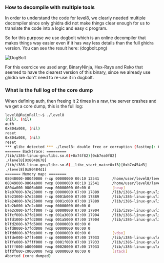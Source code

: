 ### How to decompile with multiple tools

In order to understand the code for level8, we clearly needed multiple decompiler since only ghidra did not make things clear enough for us to translate the code into a logic and easy c program.

So for this purpose we use dogbolt which is an online decompiler that makes things way easier even if it has way less details than the full ghidra version. You can see the result here: (dogbolt.png)

![DogBolt](https://github.com/kbarbry/RainFall/blob/main/level8/Resources/dogbolt.png)

For this exercice we used angr, BinaryNinja, Hex-Rays and Reko that seemed to have the clearest version of this binary, since we already use ghidra we don't need to re-use it in dogbolt.

### What is the full log of the core dump

When defining auth, then freeing it 2 times in a raw, the server crashes and we get a core dump, this is the full log:

```sh
level8@RainFall:~$ ./level8 
(nil), (nil) 
auth 
0x804a008, (nil) 
reset
0x804a008, (nil) 
reset
*** glibc detected *** ./level8: double free or corruption (fasttop): 0x0804a008 ***
======= Backtrace: =========
/lib/i386-linux-gnu/libc.so.6(+0x74f82)[0xb7ea0f82]
./level8[0x8048678]
/lib/i386-linux-gnu/libc.so.6(__libc_start_main+0xf3)[0xb7e454d3]
./level8[0x80484d1]
======= Memory map: ========
08048000-08049000 r-xp 00000000 00:10 12541      /home/user/level8/level8
08049000-0804a000 rwxp 00000000 00:10 12541      /home/user/level8/level8
0804a000-0806b000 rwxp 00000000 00:00 0          [heap]
b7e07000-b7e23000 r-xp 00000000 07:00 17889      /lib/i386-linux-gnu/libgcc_s.so.1
b7e23000-b7e24000 r-xp 0001b000 07:00 17889      /lib/i386-linux-gnu/libgcc_s.so.1
b7e24000-b7e25000 rwxp 0001c000 07:00 17889      /lib/i386-linux-gnu/libgcc_s.so.1
b7e2b000-b7e2c000 rwxp 00000000 00:00 0 
b7e2c000-b7fcf000 r-xp 00000000 07:00 17904      /lib/i386-linux-gnu/libc-2.15.so
b7fcf000-b7fd1000 r-xp 001a3000 07:00 17904      /lib/i386-linux-gnu/libc-2.15.so
b7fd1000-b7fd2000 rwxp 001a5000 07:00 17904      /lib/i386-linux-gnu/libc-2.15.so
b7fd2000-b7fd5000 rwxp 00000000 00:00 0 
b7fd8000-b7fdd000 rwxp 00000000 00:00 0 
b7fdd000-b7fde000 r-xp 00000000 00:00 0          [vdso]
b7fde000-b7ffe000 r-xp 00000000 07:00 17933      /lib/i386-linux-gnu/ld-2.15.so
b7ffe000-b7fff000 r-xp 0001f000 07:00 17933      /lib/i386-linux-gnu/ld-2.15.so
b7fff000-b8000000 rwxp 00020000 07:00 17933      /lib/i386-linux-gnu/ld-2.15.so
bffdf000-c0000000 rwxp 00000000 00:00 0          [stack]
Aborted (core dumped)
```
